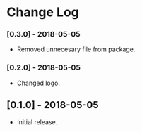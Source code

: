 # Change Log

### [0.3.0] - 2018-05-05

- Removed unnecesary file from package.

### [0.2.0] - 2018-05-05

- Changed logo.

## [0.1.0] - 2018-05-05

- Initial release.
